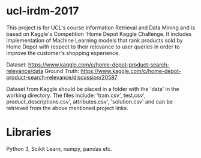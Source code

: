 # ucl-irdm-2017
This project is for UCL's course Information Retrieval and Data Mining and is based on Kaggle's Competition 'Home Depot Kaggle Challenge. It includes implementation of Machine Learning models that rank products sold by Home Depot with respect to their relevance to user queries in order to improve the customer's shopping experience. 

Dataset:      https://www.kaggle.com/c/home-depot-product-search-relevance/data
Ground Truth: https://www.kaggle.com/c/home-depot-product-search-relevance/discussion/20587

Dataset from Kaggle should be placed in a folder with the 'data' in the working directory. The files include: 'train.csv', test.csv', product_descriptions.csv', attributes.csv', 'solution.csv' and can be retrieved from the above mentioned project links.

# Libraries
Python 3, Scikit Learn, numpy, pandas etc.
